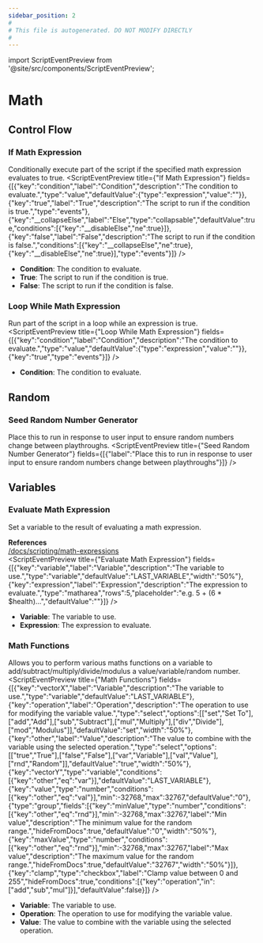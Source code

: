 ```yaml
---
sidebar_position: 2
#
# This file is autogenerated. DO NOT MODIFY DIRECTLY
#
---
```


import ScriptEventPreview from '@site/src/components/ScriptEventPreview';

# Math

## Control Flow
### If Math Expression
Conditionally execute part of the script if the specified math expression evaluates to true.
<ScriptEventPreview title={"If Math Expression"} fields={[{"key":"condition","label":"Condition","description":"The condition to evaluate.","type":"value","defaultValue":{"type":"expression","value":""}},{"key":"true","label":"True","description":"The script to run if the condition is true.","type":"events"},{"key":"__collapseElse","label":"Else","type":"collapsable","defaultValue":true,"conditions":[{"key":"__disableElse","ne":true}]},{"key":"false","label":"False","description":"The script to run if the condition is false.","conditions":[{"key":"__collapseElse","ne":true},{"key":"__disableElse","ne":true}],"type":"events"}]} />

- **Condition**: The condition to evaluate.  
- **True**: The script to run if the condition is true.  
- **False**: The script to run if the condition is false.  

### Loop While Math Expression
Run part of the script in a loop while an expression is true.
<ScriptEventPreview title={"Loop While Math Expression"} fields={[{"key":"condition","label":"Condition","description":"The condition to evaluate.","type":"value","defaultValue":{"type":"expression","value":""}},{"key":"true","type":"events"}]} />

- **Condition**: The condition to evaluate.  

## Random
### Seed Random Number Generator
Place this to run in response to user input to ensure random numbers change between playthroughs.
<ScriptEventPreview title={"Seed Random Number Generator"} fields={[{"label":"Place this to run in response to user input to ensure random numbers change between playthroughs"}]} />


## Variables
### Evaluate Math Expression
Set a variable to the result of evaluating a math expression.

**References**  
[/docs/scripting/math-expressions](/docs/scripting/math-expressions)  
<ScriptEventPreview title={"Evaluate Math Expression"} fields={[{"key":"variable","label":"Variable","description":"The variable to use.","type":"variable","defaultValue":"LAST_VARIABLE","width":"50%"},{"key":"expression","label":"Expression","description":"The expression to evaluate.","type":"matharea","rows":5,"placeholder":"e.g. 5 + (6 * $health)...","defaultValue":""}]} />

- **Variable**: The variable to use.  
- **Expression**: The expression to evaluate.  

### Math Functions
Allows you to perform various maths functions on a variable to add/subtract/multiply/divide/modulus a value/variable/random number.
<ScriptEventPreview title={"Math Functions"} fields={[{"key":"vectorX","label":"Variable","description":"The variable to use.","type":"variable","defaultValue":"LAST_VARIABLE"},{"key":"operation","label":"Operation","description":"The operation to use for modifying the variable value.","type":"select","options":[["set","Set To"],["add","Add"],["sub","Subtract"],["mul","Multiply"],["div","Divide"],["mod","Modulus"]],"defaultValue":"set","width":"50%"},{"key":"other","label":"Value","description":"The value to combine with the variable using the selected operation.","type":"select","options":[["true","True"],["false","False"],["var","Variable"],["val","Value"],["rnd","Random"]],"defaultValue":"true","width":"50%"},{"key":"vectorY","type":"variable","conditions":[{"key":"other","eq":"var"}],"defaultValue":"LAST_VARIABLE"},{"key":"value","type":"number","conditions":[{"key":"other","eq":"val"}],"min":-32768,"max":32767,"defaultValue":"0"},{"type":"group","fields":[{"key":"minValue","type":"number","conditions":[{"key":"other","eq":"rnd"}],"min":-32768,"max":32767,"label":"Min value","description":"The minimum value for the random range.","hideFromDocs":true,"defaultValue":"0","width":"50%"},{"key":"maxValue","type":"number","conditions":[{"key":"other","eq":"rnd"}],"min":-32768,"max":32767,"label":"Max value","description":"The maximum value for the random range.","hideFromDocs":true,"defaultValue":"32767","width":"50%"}]},{"key":"clamp","type":"checkbox","label":"Clamp value between 0 and 255","hideFromDocs":true,"conditions":[{"key":"operation","in":["add","sub","mul"]}],"defaultValue":false}]} />

- **Variable**: The variable to use.  
- **Operation**: The operation to use for modifying the variable value.  
- **Value**: The value to combine with the variable using the selected operation.  

